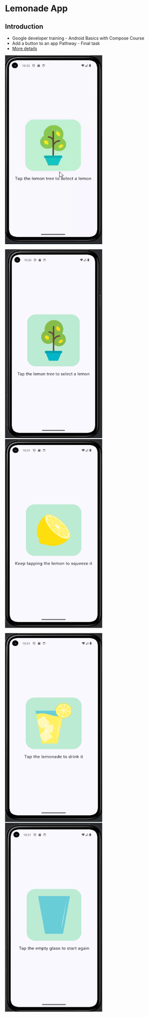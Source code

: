 # Lemonade App

## Introduction
- Google developer training - Android Basics with Compose Course
- Add a button to an app Pathway - Final task
- [More details](https://github.com/google-developer-training/basic-android-kotlin-compose-training-lemonade)



<p align="left">  <img src="https://github.com/Sajeewamalith/Lemonade/blob/master/lemonade_demo-ezgif.com-video-to-gif-converter.gif"  width="320" height="620"/>  </p>
<p align="left">  <img src="https://github.com/Sajeewamalith/Lemonade/blob/master/Screenshot%20(122).png"  width="320" height="620"/> 
 <img src="https://github.com/Sajeewamalith/Lemonade/blob/master/Screenshot%20(123).png"  width="320" height="620"/> </p>
 <p align="left">  <img src="https://github.com/Sajeewamalith/Lemonade/blob/master/Screenshot%20(124).png"  width="320" height="620"/> 
 <img src="https://github.com/Sajeewamalith/Lemonade/blob/master/Screenshot%20(125).png"  width="320" height="620"/> </p>
